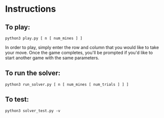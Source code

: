 # Instructions

## To play:

`python3 play.py [ n [ num_mines ] ]`

In order to play, simply enter the row and column that you would like to take your move. Once the game completes, you'll be prompted if you'd like to start another game with the same parameters. 

## To run the solver:

`python3 run_solver.py [ n [ num_mines [ num_trials ] ] ]`

## To test:

`python3 solver_test.py -v`
